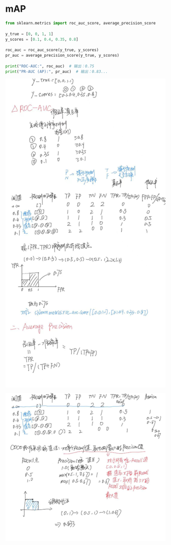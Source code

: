 # mAP

```python
from sklearn.metrics import roc_auc_score, average_precision_score

y_true = [0, 0, 1, 1]
y_scores = [0.1, 0.4, 0.35, 0.8]

roc_auc = roc_auc_score(y_true, y_scores)
pr_auc = average_precision_score(y_true, y_scores)

print("ROC-AUC:", roc_auc)  # 输出：0.75
print("PR-AUC (AP):", pr_auc)  # 输出：0.83...
```

![mAP_1](mAP1.jpg)

![mAP_2](mAP2.jpg)

